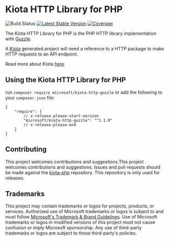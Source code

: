 # Kiota HTTP Library for PHP

![Build Status](https://github.com/microsoft/kiota-http-guzzle-php/actions/workflows/pr-validation.yml/badge.svg)
[![Latest Stable Version](https://poser.pugx.org/microsoft/kiota-http-guzzle/version)](https://packagist.org/packages/microsoft/kiota-http-guzzle)
[![Coverage](https://sonarcloud.io/api/project_badges/measure?project=microsoft_kiota-http-guzzle-php&metric=coverage)](https://sonarcloud.io/dashboard?id=microsoft_kiota-http-guzzle-php)

The Kiota HTTP Library for PHP is the PHP HTTP library implementation with [Guzzle](http://guzzlephp.org/).

A [Kiota](https://github.com/microsoft/kiota) generated project will need a reference to a HTTP package to make HTTP requests to an API endpoint.

Read more about Kiota [here](https://github.com/microsoft/kiota/blob/main/README.md).

## Using the Kiota HTTP Library for PHP

run `composer require microsoft/kiota-http-guzzle` or add the following to your `composer.json` file:

```
{
    "require": {
        // x-release-please-start-version
        "microsoft/kiota-http-guzzle": "^1.1.0"
        // x-release-please-end
    }
}
```

## Contributing

This project welcomes contributions and suggestions.This project welcomes contributions and suggestions. Issues and pull requests should be made against the [kiota-php](https://github.com/microsoft/kiota-php/) repository.
This repository is only used for releases.

## Trademarks

This project may contain trademarks or logos for projects, products, or services. Authorized use of Microsoft
trademarks or logos is subject to and must follow
[Microsoft's Trademark & Brand Guidelines](https://www.microsoft.com/en-us/legal/intellectualproperty/trademarks/usage/general).
Use of Microsoft trademarks or logos in modified versions of this project must not cause confusion or imply Microsoft sponsorship.
Any use of third-party trademarks or logos are subject to those third-party's policies.
